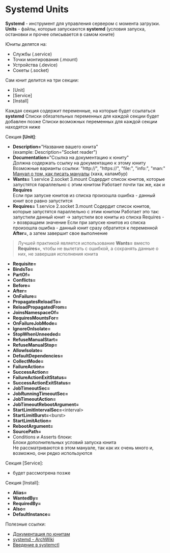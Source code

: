 # Systemd Units
**Systemd** - инструмент для управления сервером с момента загрузки.  
**Units** - файлы, которые запускаются **systemd** (условия запуска, остановки и прочее описывается в самом юните)  

Юниты делятся на:
* Службы (.service)  
* Точки монтирования (.mount)  
* Устройства (.device)  
* Сокеты (.socket)

Сам юнит делится на три секции:
* \[Unit\]
* \[Service\]
* \[Install\]

Каждая секция содержит переменные, на которые будет ссылаться **systemd**
Списки обязательных переменных для каждой секции будет добавлен позже
Списки возможных переменных для каждой секции находятся ниже

Секция **\[Unit\]**:
* **Description=**"Название вашего юнита"  
(example: Description="Socket reader")
* **Documentation=**"Ссылка на документацию к юниту"  
Должна содержать ссылку на документацию к этому юниту
Возможные варианты ссылки: "http://", "https://", "file:", "info:", "man:"
[Мануал о том, как писать мануалы](http://man7.org/linux/man-pages/man7/uri.7.html) (хаха, каламбур) 
* **Wants=** 1.service 2.socket 3.mount
Содердит список юнитов, которые запустятся параллельно с этим юнитом
Работает почти так же, как и **Requires**  
Если при запуске юнитов из списка произошла ошибка - данный юнит все равно запустится
* **Requires=** 1.service 2.socket 3.mount
Содердит список юнитов, которые запустятся параллельно с этим юнитом
Работает это так: запустили данный юнит -> запустили все юниты из списка Requires -> возвращаем значение
Если при запуске юнитов из списка произошла ошибка - данный юнит сразу обратится к переменной **After=**, а затем завершит свое выполнение
> Лучшей практикой является использование **Wants=** вместо **Requires=**, чтобы не вылетать с ошибкой, а сохранять данные о них, не завершая исполнения юнита 
* **Requisite=**
* **BindsTo=**
* **PartOf=**
* **Conflicts=**
* **Before=**
* **After=**
* **OnFailure=**
* **PropagatesReloadTo=**
* **ReloadPropagatedFrom=**
* **JoinsNamespaceOf=**
* **RequiresMountsFor=**
* **OnFailureJobMode=**
* **IgnoreOnIsolate=**
* **StopWhenUnneeded=**
* **RefuseManualStart=**
* **RefuseManualStop=**
* **AllowIsolate=**
* **DefaultDependencies=**
* **CollectMode=**
* **FailureAction=**
* **SuccessAction=**
* **FailureActionExitStatus=**
* **SuccessActionExitStatus=**
* **JobTimeoutSec=**
* **JobRunningTimeoutSec=**
* **JobTimeoutAction=**
* **JobTimeoutRebootArgument=**
* **StartLimitIntervalSec=**\<interval\>
* **StartLimitBurst=**\<burst\>
* **StartLimitAction=**
* **RebootArgument=**
* **SourcePath=**
* Conditions и Asserts блоки:  
Блоки дополнительных условий запуска юнита  
Не рассматриваются в этом мануале, так как их очень много и, возможно, они редко используются

Секция \[Service\]:
* будет рассмотрена позже

Секция \[Install\]:
* **Alias=**
* **WantedBy=**
* **RequiredBy=**
* **Also=**
* **DefaultInstance=**

Полезные ссылки:
* [Документация по юнитам](https://www.freedesktop.org/software/systemd/man/systemd.unit.html)
* [systemd - ArchWiki](https://wiki.archlinux.org/index.php/Systemd_(%D0%A0%D1%83%D1%81%D1%81%D0%BA%D0%B8%D0%B9))
* [Введение в systemctl](https://community.vscale.io/hc/ru/community/posts/211805669-%D0%92%D0%B2%D0%B5%D0%B4%D0%B5%D0%BD%D0%B8%D0%B5-%D0%B2-systemd-%D0%A1%D0%B5%D1%80%D0%B2%D0%B8%D1%81%D1%8B-%D1%8E%D0%BD%D0%B8%D1%82%D1%8B)
